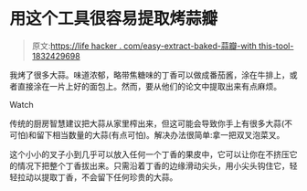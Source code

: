 # 用这个工具很容易提取烤蒜瓣

> 原文:[https://life hacker . com/easy-extract-baked-蒜瓣-with this-tool-1832429698](https://lifehacker.com/easily-extract-roasted-garlic-cloves-with-this-tool-1832429698)

我烤了很多大蒜。味道浓郁，略带焦糖味的丁香可以做成番茄酱，涂在牛排上，或者直接涂在一片上好的面包上。然而，要从他们的论文中提取出来有点麻烦。

Watch

传统的厨房智慧建议把大蒜从家里榨出来，但这可能会导致你手上有很多大蒜(不可怕)和留下相当数量的大蒜(有点可怕)。解决办法很简单:拿一把双叉泡菜叉。

这个小小的叉子小到几乎可以放入任何一个丁香的果皮中，它可以让你在不挤压它的情况下把整个丁香拔出来。只需沿着丁香的边缘滑动尖头，用小尖头钩住它，轻轻拉动以提取丁香，不会留下任何珍贵的大蒜。